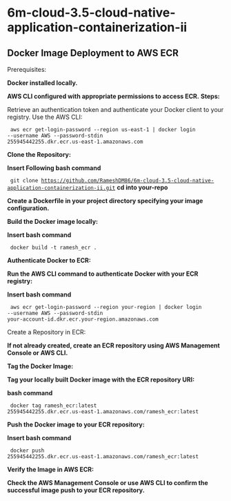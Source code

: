 # 6m-cloud-3.5-cloud-native-application-containerization-ii

## Docker Image Deployment to AWS ECR ## 
<div>Prerequisites:</div>

**Docker installed locally.**

<b>AWS CLI configured with appropriate permissions to access ECR.</b>
<b>Steps:</b>

Retrieve an authentication token and authenticate your Docker client to your registry.
Use the AWS CLI:

<code> aws ecr get-login-password --region us-east-1 | docker login --username AWS --password-stdin 255945442255.dkr.ecr.us-east-1.amazonaws.com </code>

<b>Clone the Repository:</b>

<b> Insert Following bash command </b> 

<code> git clone <url>https://github.com/RameshDM86/6m-cloud-3.5-cloud-native-application-containerization-ii.git</url></code>
<b> cd into your-repo </b>

<b> Create a Dockerfile in your project directory specifying your image configuration. </b>

<b> Build the Docker image locally: </b>

<b> Insert bash command </b>

<code> docker build -t ramesh_ecr . </code> 

<b> Authenticate Docker to ECR: </b>

<b> Run the AWS CLI command to authenticate Docker with your ECR registry: </b>

<b> Insert bash command  </b>

<code> aws ecr get-login-password --region your-region | docker login --username AWS --password-stdin your-account-id.dkr.ecr.your-region.amazonaws.com </code>

Create a Repository in ECR: 

<b> If not already created, create an ECR repository using AWS Management Console or AWS CLI. </b>

<b> Tag the Docker Image: </b>

<b> Tag your locally built Docker image with the ECR repository URI: </b>

<b> bash command </b>

<code> docker tag ramesh_ecr:latest 255945442255.dkr.ecr.us-east-1.amazonaws.com/ramesh_ecr:latest </code>


<b> Push the Docker image to your ECR repository: </b>

<b> Insert bash command </b>

<code> docker push 255945442255.dkr.ecr.us-east-1.amazonaws.com/ramesh_ecr:latest  </code>

<b>Verify the Image in AWS ECR:</b>

<b>Check the AWS Management Console or use AWS CLI to confirm the successful image push to your ECR repository.</b>

